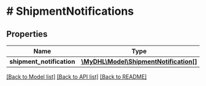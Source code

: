 # # ShipmentNotifications

## Properties

Name | Type | Description | Notes
------------ | ------------- | ------------- | -------------
**shipment_notification** | [**\MyDHL\Model\ShipmentNotification[]**](ShipmentNotification.md) |  |

[[Back to Model list]](../../README.md#models) [[Back to API list]](../../README.md#endpoints) [[Back to README]](../../README.md)
